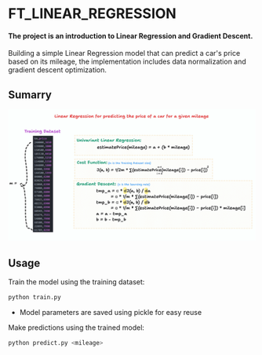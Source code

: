 # FT_LINEAR_REGRESSION
#### The project is an introduction to Linear Regression and Gradient Descent.

Building a simple Linear Regression model that can predict a car's price based on its mileage, the implementation includes data normalization and gradient descent optimization.

## Sumarry
![](https://github.com/EniddeallA/ft_linear_regression/blob/main/linear_regression.png)

## Usage
Train the model using the training dataset:
  ```bash
  python train.py
  ```
- Model parameters are saved using pickle for easy reuse

Make predictions using the trained model:
  ```bash
  python predict.py <mileage>
  ```
